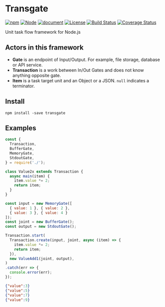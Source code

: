 # Transgate

[![npm](https://img.shields.io/npm/v/transgate.svg)](https://www.npmjs.com/package/transgate)
[![Node](https://img.shields.io/node/v/transgate.svg)]()
[![document](https://img.shields.io/badge/document-0.1.0-orange.svg)](https://tilfin.github.io/transgate/transgate/0.1.0/)
[![License](https://img.shields.io/github/license/tilfin/transgate.svg)]()
[![Build Status](https://travis-ci.org/tilfin/transgate.svg?branch=master)](https://travis-ci.org/tilfin/transgate)
[![Coverage Status](https://coveralls.io/repos/github/tilfin/transgate/badge.svg?branch=master)](https://coveralls.io/github/tilfin/transgate?branch=master)

Unit task flow framework for Node.js

## Actors in this framework

* **Gate** is an endpoint of Input/Output. For example, file storage, database or API service.
* **Transaction** is a work between In/Out Gates and does not know anything opposite gate.
* **Item** is a task target unit and an Object or a JSON. `null` indicates a terminator.

## Install

```
npm install -save transgate
```

## Examples

```javascript
const {
  Transaction,
  BufferGate,
  MemoryGate,
  StdoutGate,
} = require('./');

class Value2x extends Transaction {
  async main(item) {
    item.value *= 2;
    return item;
  }
}

const input = new MemoryGate([
  { value: 1 }, { value: 2 },
  { value: 3 }, { value: 4 }
]);
const joint = new BufferGate();
const output = new StdoutGate();

Transaction.start(
  Transaction.create(input, joint, async (item) => {
    item.value *= 2;
    return item;
  }),
  new ValueAdd1(joint, output),
)
.catch(err => {
  console.error(err);
});
```

```json
{"value":3}
{"value":5}
{"value":7}
{"value":9}
```
